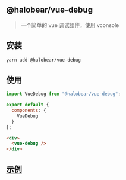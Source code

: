 ## @halobear/vue-debug

> 一个简单的 vue 调试组件，使用 vconsole

## 安装

```bash
yarn add @halobear/vue-debug
```

## 使用

```js
import VueDebug from "@halobear/vue-debug";

export default {
  components: {
    VueDebug
  }
};
```

```html
<div>
  <vue-debug />
</div>
```

## [示例](./demo)
